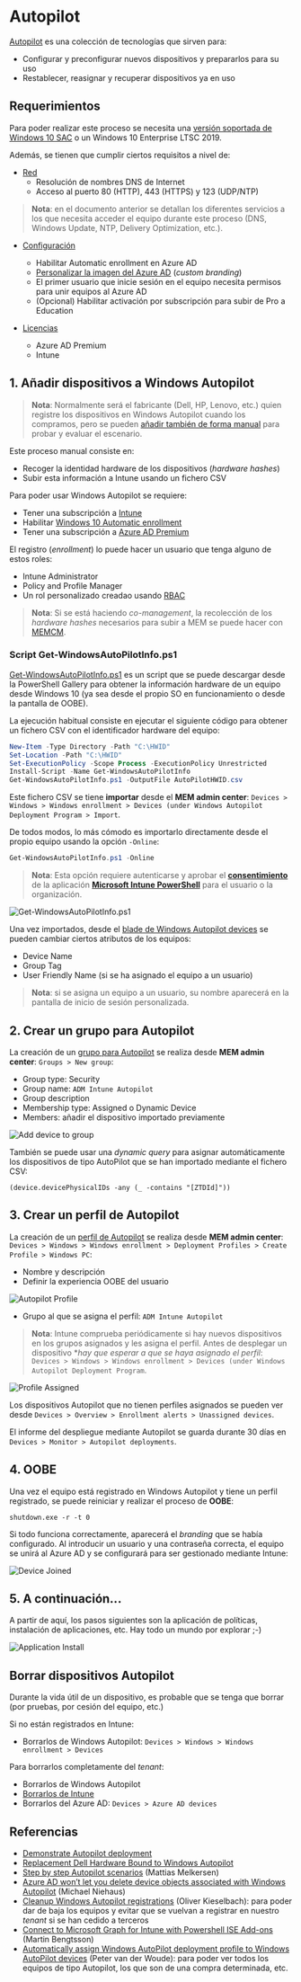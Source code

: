 # Autopilot

[Autopilot](https://docs.microsoft.com/en-us/mem/autopilot/windows-autopilot) es una colección de tecnologías que sirven para:

* Configurar y preconfigurar nuevos dispositivos y prepararlos para su uso
* Restablecer, reasignar y recuperar dispositivos ya en uso

## Requerimientos

Para poder realizar este proceso se necesita una [versión soportada de Windows 10 SAC](https://docs.microsoft.com/en-us/windows/release-information/) o un Windows 10 Enterprise LTSC 2019.

Además, se tienen que cumplir ciertos requisitos a nivel de:

* [Red](https://docs.microsoft.com/en-us/mem/autopilot/networking-requirements)
  * Resolución de nombres DNS de Internet
  * Acceso al puerto 80 (HTTP), 443 (HTTPS) y 123 (UDP/NTP)

> **Nota**: en el documento anterior se detallan los diferentes servicios a los que necesita acceder el equipo durante este proceso (DNS, Windows Update, NTP, Delivery Optimization, etc.).

* [Configuración](https://docs.microsoft.com/en-us/mem/autopilot/configuration-requirements)
  * Habilitar Automatic enrollment en Azure AD
  * [Personalizar la imagen del Azure AD](https://portal.azure.com/#blade/Microsoft_AAD_IAM/ActiveDirectoryMenuBlade/LoginTenantBranding
) (_custom branding_)
  * El primer usuario que inicie sesión en el equipo necesita permisos para unir equipos al Azure AD
  * (Opcional) Habilitar activación por subscripción para subir de Pro a Education

* [Licencias](https://docs.microsoft.com/en-us/mem/autopilot/licensing-requirements)
  * Azure AD Premium
  * Intune

## 1. Añadir dispositivos a Windows Autopilot

> **Nota**: Normalmente será el fabricante (Dell, HP, Lenovo, etc.) quien registre los dispositivos en Windows Autopilot cuando los compramos, pero se pueden [añadir también de forma manual](https://docs.microsoft.com/en-us/mem/autopilot/add-devices) para probar y evaluar el escenario.

Este proceso manual consiste en:

* Recoger la identidad hardware de los dispositivos (_hardware hashes_)
* Subir esta información a Intune usando un fichero CSV

Para poder usar Windows Autopilot se requiere:

* Tener una subscripción a [Intune](https://docs.microsoft.com/en-us/mem/intune/fundamentals/licenses)
* Habilitar [Windows 10 Automatic enrollment](https://docs.microsoft.com/en-us/mem/intune/enrollment/windows-enroll#enable-windows-10-automatic-enrollment)
* Tener una subscripción a [Azure AD Premium](https://docs.microsoft.com/en-us/azure/active-directory/active-directory-get-started-premium)

El registro (_enrollment_) lo puede hacer un usuario que tenga alguno de estos roles:

* Intune Administrator
* Policy and Profile Manager
* Un rol personalizado creadao usando [RBAC](https://docs.microsoft.com/en-us/mem/intune/fundamentals/role-based-access-control)

> **Nota**: Si se está haciendo _co-management_, la recolección de los _hardware hashes_ necesarios para subir a MEM se puede hacer con [MEMCM](https://docs.microsoft.com/en-us/configmgr/comanage/how-to-prepare-win10#windows-autopilot).

### Script Get-WindowsAutoPilotInfo.ps1

[Get-WindowsAutoPilotInfo.ps1](https://www.powershellgallery.com/packages/Get-WindowsAutoPilotInfo) es un script que se puede descargar desde la PowerShell Gallery para obtener la información hardware de un equipo desde Windows 10 (ya sea desde el propio SO en funcionamiento o desde la pantalla de OOBE).

La ejecución habitual consiste en ejecutar el siguiente código para obtener un fichero CSV con el identificador hardware del equipo:

```PowerShell
New-Item -Type Directory -Path "C:\HWID"
Set-Location -Path "C:\HWID"
Set-ExecutionPolicy -Scope Process -ExecutionPolicy Unrestricted
Install-Script -Name Get-WindowsAutoPilotInfo
Get-WindowsAutoPilotInfo.ps1 -OutputFile AutoPilotHWID.csv
```

Este fichero CSV se tiene **importar** desde el **MEM admin center**: `Devices > Windows > Windows enrollment > Devices (under Windows Autopilot Deployment Program > Import`.

De todos modos, lo más cómodo es importarlo directamente desde el propio equipo usando la opción `-Online`:

```PowerShell
Get-WindowsAutoPilotInfo.ps1 -Online
```

> **Nota**: Esta opción requiere autenticarse y aprobar el [**consentimiento**](https://github.com/microsoftgraph/powershell-intune-samples/blob/master/AdminConsent/readme.md) de la aplicación [**Microsoft Intune PowerShell**](https://portal.azure.com/#blade/Microsoft_AAD_IAM/StartboardApplicationsMenuBlade/AllApps/menuId/) para el usuario o la organización.

![Get-WindowsAutoPilotInfo.ps1](images/Get-WindowsAutoPilotInfo.png?raw=true "Get-WindowsAutoPilotInfo.ps1")

Una vez importados, desde el [blade de Windows Autopilot devices](https://endpoint.microsoft.com/?ref=AdminCenter#blade/Microsoft_Intune_DeviceSettings/DevicesEnrollmentMenu/windowsEnrollment) se pueden cambiar ciertos atributos de los equipos:

* Device Name
* Group Tag
* User Friendly Name (si se ha asignado el equipo a un usuario)

> **Nota**: si se asigna un equipo a un usuario, su nombre aparecerá en la pantalla de inicio de sesión personalizada.

## 2. Crear un grupo para Autopilot

La creación de un [grupo para Autopilot](https://docs.microsoft.com/en-us/mem/autopilot/enrollment-autopilot) se realiza desde **MEM admin center**: `Groups > New group`:

* Group type: Security
* Group name: `ADM Intune Autopilot`
* Group description
* Membership type: Assigned o Dynamic Device
* Members: añadir el dispositivo importado previamente

![Add device to group](images/AddDeviceGroup.png?raw=true "Add device to group")

También se puede usar una _dynamic query_ para asignar automáticamente los dispositivos de tipo AutoPilot que se han importado mediante el fichero CSV:

```
(device.devicePhysicalIDs -any (_ -contains "[ZTDId]"))
```

## 3. Crear un perfil de Autopilot

La creación de un [perfil de Autopilot](https://docs.microsoft.com/en-us/mem/autopilot/profiles) se realiza desde **MEM admin center**: `Devices > Windows > Windows enrollment > Deployment Profiles > Create Profile > Windows PC`:

* Nombre y descripción
* Definir la experiencia OOBE del usuario

![Autopilot Profile](images/AutopilotProfile.png?raw=true "Autopilot Profile")

* Grupo al que se asigna el perfil: `ADM Intune Autopilot`

> **Nota**: Intune comprueba periódicamente si hay nuevos dispositivos en los grupos asignados y les asigna el perfil. Antes de desplegar un dispositivo **hay que esperar a que se haya asignado el perfil*: `Devices > Windows > Windows enrollment > Devices (under Windows Autopilot Deployment Program`.

![Profile Assigned](images/ProfileAssigned.png?raw=true "Profile Assigned")

Los dispositivos Autopilot que no tienen perfiles asignados se pueden ver desde `Devices > Overview > Enrollment alerts > Unassigned devices`.

El informe del despliegue mediante Autopilot se guarda durante 30 días en `Devices > Monitor > Autopilot deployments`.

## 4. OOBE

Una vez el equipo está registrado en Windows Autopilot y tiene un perfil registrado, se puede reiniciar y realizar el proceso de **OOBE**:

```
shutdown.exe -r -t 0
```

Si todo funciona correctamente, aparecerá el _branding_ que se había configurado. Al introducir un usuario y una contraseña correcta, el equipo se unirá al Azure AD y se configurará para ser gestionado mediante Intune:

![Device Joined](images/DeviceJoined.png?raw=true "Device Joined")

## 5. A continuación...

A partir de aquí, los pasos siguientes son la aplicación de políticas, instalación de aplicaciones, etc. Hay todo un mundo por explorar ;-)

![Application Install](images/IntuneApplications.png?raw=true "Application Install")

## Borrar dispositivos Autopilot

Durante la vida útil de un dispositivo, es probable que se tenga que borrar (por pruebas, por cesión del equipo, etc.)

Si no están registrados en Intune:

* Borrarlos de Windows Autopilot: `Devices > Windows > Windows enrollment > Devices`

Para borrarlos completamente del _tenant_:

* Borrarlos de Windows Autopilot
* [Borrarlos de Intune](https://docs.microsoft.com/en-us/mem/intune/remote-actions/devices-wipe#delete-devices-from-the-intune-portal)
* Borrarlos del Azure AD: `Devices > Azure AD devices`

## Referencias

* [Demonstrate Autopilot deployment](https://docs.microsoft.com/en-us/windows/deployment/windows-autopilot/demonstrate-deployment-on-vm
)
* [Replacement Dell Hardware Bound to Windows Autopilot](https://www.dell.com/support/kbdoc/es-es/000132036/replacement-hardware-bound-to-windows-autopilot)
* [Step by step Autopilot scenarios](https://blog.mindcore.dk/2020/08/step-by-step-autopilot-scenarios.html) (Mattias Melkersen)
* [Azure AD won’t let you delete device objects associated with Windows Autopilot](https://oofhours.com/2020/07/30/azure-ad-wont-let-you-delete-device-objects-associated-with-windows-autopilot/) (Michael Niehaus)
* [Cleanup Windows Autopilot registrations](https://oliverkieselbach.com/2020/01/21/cleanup-windows-autopilot-registrations/) (Oliver Kieselbach): para poder dar de baja los equipos y evitar que se vuelvan a registrar en nuestro _tenant_ si se han cedido a terceros
* [Connect to Microsoft Graph for Intune with Powershell ISE Add-ons](https://www.imab.dk/connect-to-microsoft-graph-for-intune-with-powershell-ise-add-ons-with-a-single-click/) (Martin Bengtsson)
* [Automatically assign Windows AutoPilot deployment profile to Windows AutoPilot devices](https://www.petervanderwoude.nl/post/automatically-assign-windows-autopilot-deployment-profile-to-windows-autopilot-devices/) (Peter van der Woude): para poder ver todos los equipos de tipo Autopilot, los que son de una compra determinada, etc.
